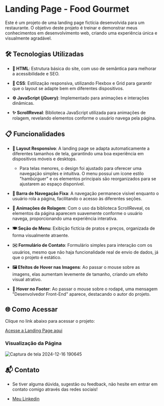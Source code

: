 # Landing Page - Food Gourmet

Este é um projeto de uma landing page fictícia desenvolvida para um restaurante. O objetivo deste projeto é treinar e demonstrar meus conhecimentos em desenvolvimento web, criando uma experiência única e visualmente agradável.

## 🛠️ Tecnologias Utilizadas

- **📄 HTML**: Estrutura básica do site, com uso de semântica para melhorar a acessibilidade e SEO.
  
- **🎨 CSS**: Estilização responsiva, utilizando Flexbox e Grid para garantir que o layout se adapte bem em diferentes dispositivos.
 
- **⚙️ JavaScript (jQuery)**: Implementado para animações e interações dinâmicas.
  
- **✨ ScrollReveal**: Biblioteca JavaScript utilizada para animações de rolagem, revelando elementos conforme o usuário navega pela página.

## 📋 Funcionalidades

- **📱 Layout Responsivo**: A landing page se adapta automaticamente a diferentes tamanhos de tela, garantindo uma boa experiência em dispositivos móveis e desktops.
  - Para telas menores, o design foi ajustado para oferecer uma navegação simples e intuitiva. O menu possuí um ícone estilo "hambúrguer" e os elementos principais são reorganizados para se ajustarem ao espaço disponível.
    
- **📌 Barra de Navegação Fixa**: A navegação permanece visível enquanto o usuário rola a página, facilitando o acesso às diferentes seções.
  
- **🎥 Animações de Rolagem**: Com o uso da biblioteca ScrollReveal, os elementos da página aparecem suavemente conforme o usuário navega, proporcionando uma experiência interativa.
  
- **🍽️ Seção de Menu**: Exibição fictícia de pratos e preços, organizada de forma visualmente atraente.
  
- **✉️ Formulário de Contato**: Formulário simples para interação com os usuários, mesmo que não haja funcionalidade real de envio de dados, já que o projeto é estático.
  
- **🖼️ Efeitos de Hover nas Imagens**: Ao passar o mouse sobre as imagens, elas aumentam levemente de tamanho, criando um efeito visual atrativo.
  
- **📜 Hover no Footer**: Ao passar o mouse sobre o rodapé, uma mensagem "Desenvolvedor Front-End" aparece, destacando o autor do projeto.

## 🌐 Como Acessar

Clique no link abaixo para acessar o projeto:

[ Acesse a Landing Page aqui](https://arthmoreira.github.io/Food-Gourmet/)

### Visualização da Página

![Captura de tela 2024-12-16 190645](https://github.com/user-attachments/assets/68adc07b-aec3-4fec-bd5e-dca12871704b)

## 📬 Contato
- Se tiver alguma dúvida, sugestão ou feedback, não hesite em entrar em contato comigo através das redes sociais!

- [Meu Linkedin](https://www.linkedin.com/in/thurmoreira/)
